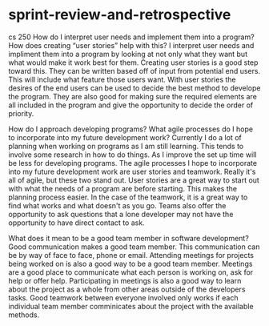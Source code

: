 # sprint-review-and-retrospective
cs 250
How do I interpret user needs and implement them into a program? How does creating “user stories” help with this?
  I interpret user needs and impliment them into a program by looking at not only what they want but what 
would make it work best for them. Creating user stories is a good step toward this. They can be written 
based off of input from potential end users. This will include what feature those users want. With user 
stories the desires of the end users can be used to decide the best method to develope the program. They 
are also good for making sure the required elements are all included in the program and give the opportunity
to decide the order of priority.

How do I approach developing programs? What agile processes do I hope to incorporate into my future development work?
  Currently I do a lot of planning when working on programs as I am still learning. This tends to involve some 
research in how to do things. As I improve the set up time will be less for developing programs. The agile 
processes I hope to incorporate into my future development work are user stories and teamwork. Really it's 
all of agile, but these two stand out. User stories are a great way to start out with what the needs of a 
program are before starting. This makes the planning process easier. In the case of the teamwork, it is a 
great way to find what works and what doesn't as you go. Teams also offer the opportunity to ask questions
that a lone developer may not have the opportunity to have direct contact to ask. 
  
What does it mean to be a good team member in software development?
  Good communication makes a good team member. This communication can be by way of face to face, phone or email.
Attending meetings for projects being worked on is also a good way to be a good team member. Meetings are a good 
place to communicate what each person is working on, ask for help or offer help. Participating in meetings is 
also a good way to learn about the project as a whole from other areas outside of the developers tasks. Good 
teamwork between everyone involved only works if each individual team member comminicates about the project with 
the available methods.
